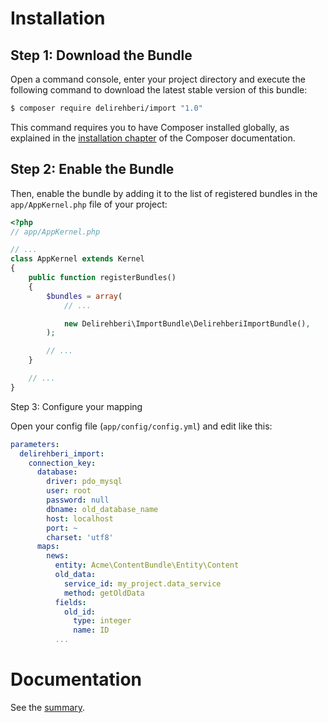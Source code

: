 Installation
============

Step 1: Download the Bundle
---------------------------

Open a command console, enter your project directory and execute the
following command to download the latest stable version of this bundle:

```bash
$ composer require delirehberi/import "1.0"
```

This command requires you to have Composer installed globally, as explained
in the [installation chapter](https://getcomposer.org/doc/00-intro.md)
of the Composer documentation.

Step 2: Enable the Bundle
-------------------------

Then, enable the bundle by adding it to the list of registered bundles
in the `app/AppKernel.php` file of your project:

```php
<?php
// app/AppKernel.php

// ...
class AppKernel extends Kernel
{
    public function registerBundles()
    {
        $bundles = array(
            // ...

            new Delirehberi\ImportBundle\DelirehberiImportBundle(),
        );

        // ...
    }

    // ...
}
```

Step 3: Configure your mapping

Open your config file (`app/config/config.yml`) and edit like this:

```yaml
parameters:
  delirehberi_import:
    connection_key:
      database:
        driver: pdo_mysql
        user: root
        password: null
        dbname: old_database_name
        host: localhost
        port: ~
        charset: 'utf8'
      maps:
        news:
          entity: Acme\ContentBundle\Entity\Content
          old_data:
            service_id: my_project.data_service
            method: getOldData
          fields:
            old_id:
              type: integer
              name: ID
          ...
```

Documentation
=============

See the [summary](https://github.com/delirehber/importbundle/blob/master/Resources/doc/summary.md).

